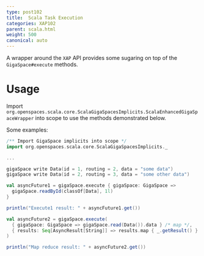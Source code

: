 ```yaml
---
type: post102
title:  Scala Task Execution
categories: XAP102
parent: scala.html
weight: 500
canonical: auto
---
```







A wrapper around the `XAP` API provides some sugaring on top of the `GigaSpace#execute` methods.

# Usage

Import `org.openspaces.scala.core.ScalaGigaSpacesImplicits.ScalaEnhancedGigaSpaceWrapper` into scope to use the methods demonstrated below.

Some examples:


```scala
/** Import GigaSpace implicits into scope */
import org.openspaces.scala.core.ScalaGigaSpacesImplicits._

...

gigaSpace write Data(id = 1, routing = 2, data = "some data")
gigaSpace write Data(id = 2, routing = 3, data = "some other data")

val asyncFuture1 = gigaSpace.execute { gigaSpace: GigaSpace =>
  gigaSpace.readById(classOf[Data], 1l)
}

println("Execute1 result: " + asyncFuture1.get())

val asyncFuture2 = gigaSpace.execute(
  { gigaSpace: GigaSpace => gigaSpace.read(Data()).data } /* map */,
  { results: Seq[AsyncResult[String]] => results.map { _.getResult() }.mkString } /* reduce */
)

println("Map reduce result: " + asyncFuture2.get())
```
